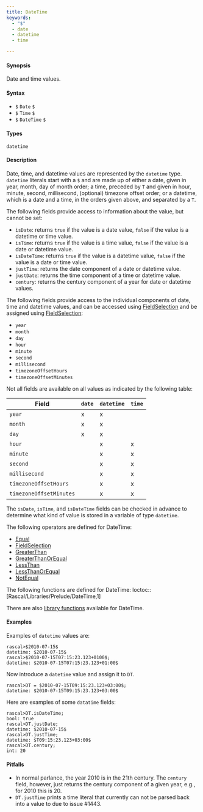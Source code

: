 ```yaml
---
title: DateTime
keywords:
  - "$"
  - date
  - datetime
  - time

---
```


#### Synopsis

Date and time values.

#### Syntax

*  `$` `Date` `$`
*  `$` `Time` `$`
*  `$` `DateTime` `$`

#### Types

`datetime`

#### Description

Date, time, and datetime values are represented by the `datetime` type.
`datetime` literals start with a `$` and are made up of either a date, given in year, month, day of month order; 
a time, preceded by `T` and given in hour, minute, second, millisecond, (optional) timezone offset order; 
or a datetime, which is a date and a time, in the orders given above, and separated by a `T`. 

The following fields provide access to information about the value, but cannot be set:

* `isDate`: returns `true` if the value is a date value, `false` if the value is a
   datetime or time value.
* `isTime`: returns `true` if the value is a time value, `false` if the value is a
   date or datetime value.
* `isDateTime`: returns `true` if the value is a datetime value, `false` if the value is a
   date or time value.
* `justTime`: returns the date component of a date or datetime value.
* `justDate`: returns the time component of a time or datetime value.
* `century`: returns the century component of a year for date or datetime values.

The following fields provide access to the individual components of date, time and datetime values,
and can be accessed using [FieldSelection](../../../../Rascal/Expressions/Values/DateTime/FieldSelection) and be assigned using [FieldSelection](../../../../Rascal/Expressions/Values/DateTime/FieldSelection):

*  `year`
*  `month`
*  `day`
*  `hour`
*  `minute`
*  `second`
*  `millisecond`
*  `timezoneOffsetHours`
*  `timezoneOffsetMinutes`

Not all fields are available on all values as indicated by the following table:

| Field                   | `date` | `datetime` | `time`  |
| --- | --- | --- | --- |
| `year`                  |  x     |  x         |        
| `month`                 |  x     |  x         |        
| `day`                   |  x     |  x         |        
| `hour`                  |        |  x         | x       |
| `minute`                |        |  x         | x       |
| `second`                |        |  x         | x       |
| `millisecond`           |        |  x         | x       |
| `timezoneOffsetHours`   |        |  x         | x       |
| `timezoneOffsetMinutes` |        |  x         | x       |

The `isDate`, `isTime`, and `isDateTime` fields can be checked in advance to determine what
kind of value is stored in a variable of type `datetime`.

The following operators are defined for DateTime:
* [Equal](../../../../Rascal/Expressions/Values/DateTime/Equal)
* [FieldSelection](../../../../Rascal/Expressions/Values/DateTime/FieldSelection)
* [GreaterThan](../../../../Rascal/Expressions/Values/DateTime/GreaterThan)
* [GreaterThanOrEqual](../../../../Rascal/Expressions/Values/DateTime/GreaterThanOrEqual)
* [LessThan](../../../../Rascal/Expressions/Values/DateTime/LessThan)
* [LessThanOrEqual](../../../../Rascal/Expressions/Values/DateTime/LessThanOrEqual)
* [NotEqual](../../../../Rascal/Expressions/Values/DateTime/NotEqual)

The following functions are defined for DateTime:
loctoc::[Rascal/Libraries/Prelude/DateTime,1]

There are also [library functions](../../../../Library/DateTime.md/) available for DateTime.

#### Examples

Examples of `datetime` values are:

```rascal-shell ,continue
rascal>$2010-07-15$
datetime: $2010-07-15$
rascal>$2010-07-15T07:15:23.123+0100$;
datetime: $2010-07-15T07:15:23.123+01:00$
```
Now introduce a `datetime` value and assign it to `DT`.

```rascal-shell ,continue
rascal>DT = $2010-07-15T09:15:23.123+03:00$;
datetime: $2010-07-15T09:15:23.123+03:00$
```
Here are examples of some `datatime` fields:

```rascal-shell ,continue
rascal>DT.isDateTime;
bool: true
rascal>DT.justDate;
datetime: $2010-07-15$
rascal>DT.justTime;
datetime: $T09:15:23.123+03:00$
rascal>DT.century;
int: 20
```

#### Pitfalls

* In normal parlance, the year 2010 is in the 21th century. The `century` field, however, just returns the century component of a given year, e.g., for 2010 this is 20.
* `DT.justTime` prints a time literal that currently can not be parsed back into a value to due to issue #1443.

